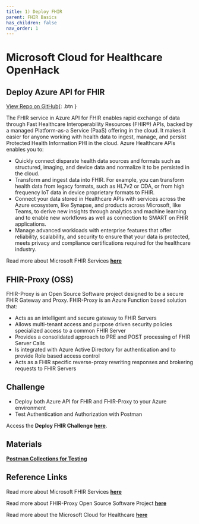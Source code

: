 ```yaml
---
title: 1) Deploy FHIR
parent: FHIR Basics
has_children: false
nav_order: 1
---
```

# Microsoft Cloud for Healthcare OpenHack
## Deploy Azure API for FHIR
[View Repo on GitHub](https://github.com/microsoft/openhack-mc4h/tree/main/Challenge-01){: .btn }

The FHIR service in Azure API for FHIR enables rapid exchange of data through Fast Healthcare Interoperability Resources (FHIR®) APIs, backed by a managed Platform-as-a Service (PaaS) offering in the cloud. It makes it easier for anyone working with health data to ingest, manage, and persist Protected Health Information PHI in the cloud.  Azure Healthcare APIs enables you to:
- Quickly connect disparate health data sources and formats such as structured, imaging, and device data and normalize it to be persisted in the cloud.
- Transform and ingest data into FHIR. For example, you can transform health data from legacy formats, such as HL7v2 or CDA, or from high frequency IoT data in device proprietary formats to FHIR.
- Connect your data stored in Healthcare APIs with services across the Azure ecosystem, like Synapse, and products across Microsoft, like Teams, to derive new insights through analytics and machine learning and to enable new workflows as well as connection to SMART on FHIR applications.
- Manage advanced workloads with enterprise features that offer reliability, scalability, and security to ensure that your data is protected, meets privacy and compliance certifications required for the healthcare industry.

Read more about Microsoft FHIR Services **[here](https://docs.microsoft.com/en-us/azure/healthcare-apis/)** 


## FHIR-Proxy (OSS)
FHIR-Proxy is an Open Source Software project designed to be a secure FHIR Gateway and Proxy. FHIR-Proxy is an Azure Function based solution that:
- Acts as an intelligent and secure gateway to FHIR Servers
- Allows multi-tenant access and purpose driven security policies specialized access to a common FHIR Server
- Provides a consolidated approach to PRE and POST processing of FHIR Server Calls 
- Is integrated with Azure Active Directory for authentication and to provide Role based access control
- Acts as a FHIR specific reverse-proxy rewriting responses and brokering requests to FHIR Servers


## Challenge 
+ Deploy both Azure API for FHIR and FHIR-Proxy to your Azure environment 
+ Test Authentication and Authorization with Postman

Access the __Deploy FHIR Challenge__ **[here](https://github.com/microsoft/openhack-mc4h/tree/main/Challenge-1)**.



## Materials 
**[Postman Collections for Testing](./assets/zip/MC4H_Testing.postman_collection.zip)**


## Reference Links 
Read more about Microsoft FHIR Services **[here](https://docs.microsoft.com/en-us/azure/healthcare-apis/)** 

Read more about FHIR-Proxy Open Source Software Project **[here](https://github.com/microsoft/fhir-proxy)** 
 
Read more about the Microsoft Cloud for Healthcare **[here](https://www.microsoft.com/en-us/industry/health/microsoft-cloud-for-healthcare)**
